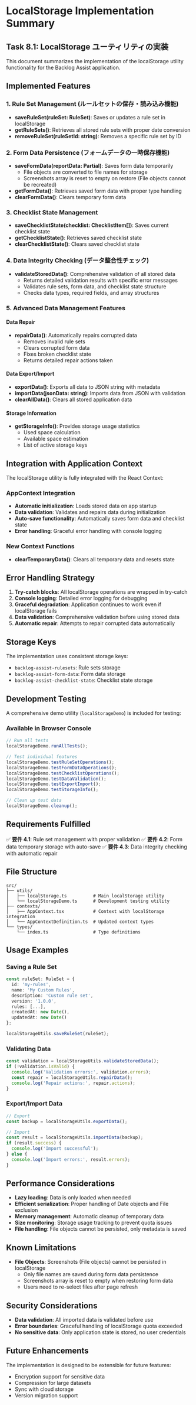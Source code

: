 # LocalStorage Implementation Summary

## Task 8.1: LocalStorage ユーティリティの実装

This document summarizes the implementation of the localStorage utility functionality for the Backlog Assist application.

## Implemented Features

### 1. Rule Set Management (ルールセットの保存・読み込み機能)

- **saveRuleSet(ruleSet: RuleSet)**: Saves or updates a rule set in localStorage
- **getRuleSets()**: Retrieves all stored rule sets with proper date conversion
- **removeRuleSet(ruleSetId: string)**: Removes a specific rule set by ID

### 2. Form Data Persistence (フォームデータの一時保存機能)

- **saveFormData(reportData: Partial<ReportData>)**: Saves form data temporarily
  - File objects are converted to file names for storage
  - Screenshots array is reset to empty on restore (File objects cannot be recreated)
- **getFormData()**: Retrieves saved form data with proper type handling
- **clearFormData()**: Clears temporary form data

### 3. Checklist State Management

- **saveChecklistState(checklist: ChecklistItem[])**: Saves current checklist state
- **getChecklistState()**: Retrieves saved checklist state
- **clearChecklistState()**: Clears saved checklist state

### 4. Data Integrity Checking (データ整合性チェック)

- **validateStoredData()**: Comprehensive validation of all stored data
  - Returns detailed validation results with specific error messages
  - Validates rule sets, form data, and checklist state structure
  - Checks data types, required fields, and array structures

### 5. Advanced Data Management Features

#### Data Repair
- **repairData()**: Automatically repairs corrupted data
  - Removes invalid rule sets
  - Clears corrupted form data
  - Fixes broken checklist state
  - Returns detailed repair actions taken

#### Data Export/Import
- **exportData()**: Exports all data to JSON string with metadata
- **importData(jsonData: string)**: Imports data from JSON with validation
- **clearAllData()**: Clears all stored application data

#### Storage Information
- **getStorageInfo()**: Provides storage usage statistics
  - Used space calculation
  - Available space estimation
  - List of active storage keys

## Integration with Application Context

The localStorage utility is fully integrated with the React Context:

### AppContext Integration
- **Automatic initialization**: Loads stored data on app startup
- **Data validation**: Validates and repairs data during initialization
- **Auto-save functionality**: Automatically saves form data and checklist state
- **Error handling**: Graceful error handling with console logging

### New Context Functions
- **clearTemporaryData()**: Clears all temporary data and resets state

## Error Handling Strategy

1. **Try-catch blocks**: All localStorage operations are wrapped in try-catch
2. **Console logging**: Detailed error logging for debugging
3. **Graceful degradation**: Application continues to work even if localStorage fails
4. **Data validation**: Comprehensive validation before using stored data
5. **Automatic repair**: Attempts to repair corrupted data automatically

## Storage Keys

The implementation uses consistent storage keys:
- `backlog-assist-rulesets`: Rule sets storage
- `backlog-assist-form-data`: Form data storage
- `backlog-assist-checklist-state`: Checklist state storage

## Development Testing

A comprehensive demo utility (`localStorageDemo`) is included for testing:

### Available in Browser Console
```javascript
// Run all tests
localStorageDemo.runAllTests();

// Test individual features
localStorageDemo.testRuleSetOperations();
localStorageDemo.testFormDataOperations();
localStorageDemo.testChecklistOperations();
localStorageDemo.testDataValidation();
localStorageDemo.testExportImport();
localStorageDemo.testStorageInfo();

// Clean up test data
localStorageDemo.cleanup();
```

## Requirements Fulfilled

✅ **要件 4.1**: Rule set management with proper validation
✅ **要件 4.2**: Form data temporary storage with auto-save
✅ **要件 4.3**: Data integrity checking with automatic repair

## File Structure

```
src/
├── utils/
│   ├── localStorage.ts          # Main localStorage utility
│   └── localStorageDemo.ts      # Development testing utility
├── contexts/
│   ├── AppContext.tsx           # Context with localStorage integration
│   └── AppContextDefinition.ts  # Updated context types
└── types/
    └── index.ts                 # Type definitions
```

## Usage Examples

### Saving a Rule Set
```typescript
const ruleSet: RuleSet = {
  id: 'my-rules',
  name: 'My Custom Rules',
  description: 'Custom rule set',
  version: '1.0.0',
  rules: [...],
  createdAt: new Date(),
  updatedAt: new Date()
};

localStorageUtils.saveRuleSet(ruleSet);
```

### Validating Data
```typescript
const validation = localStorageUtils.validateStoredData();
if (!validation.isValid) {
  console.log('Validation errors:', validation.errors);
  const repair = localStorageUtils.repairData();
  console.log('Repair actions:', repair.actions);
}
```

### Export/Import Data
```typescript
// Export
const backup = localStorageUtils.exportData();

// Import
const result = localStorageUtils.importData(backup);
if (result.success) {
  console.log('Import successful');
} else {
  console.log('Import errors:', result.errors);
}
```

## Performance Considerations

- **Lazy loading**: Data is only loaded when needed
- **Efficient serialization**: Proper handling of Date objects and File exclusion
- **Memory management**: Automatic cleanup of temporary data
- **Size monitoring**: Storage usage tracking to prevent quota issues
- **File handling**: File objects cannot be persisted, only metadata is saved

## Known Limitations

- **File Objects**: Screenshots (File objects) cannot be persisted in localStorage
  - Only file names are saved during form data persistence
  - Screenshots array is reset to empty when restoring form data
  - Users need to re-select files after page refresh

## Security Considerations

- **Data validation**: All imported data is validated before use
- **Error boundaries**: Graceful handling of localStorage quota exceeded
- **No sensitive data**: Only application state is stored, no user credentials

## Future Enhancements

The implementation is designed to be extensible for future features:
- Encryption support for sensitive data
- Compression for large datasets
- Sync with cloud storage
- Version migration support